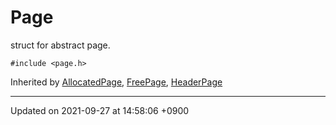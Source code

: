 

# Page



struct for abstract page. 


`#include <page.h>`

Inherited by [AllocatedPage](/Classes/AllocatedPage), [FreePage](/Classes/FreePage), [HeaderPage](/Classes/HeaderPage)

-------------------------------

Updated on 2021-09-27 at 14:58:06 +0900